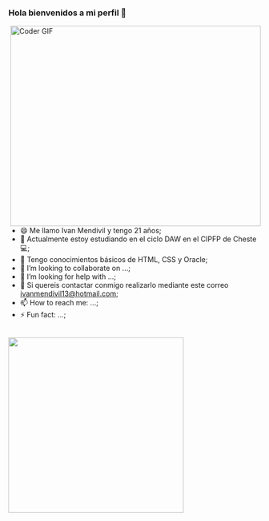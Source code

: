 ### Hola bienvenidos a mi perfil 👋

<img align="right" src="https://media.giphy.com/media/SWoSkN6DxTszqIKEqv/giphy.gif" alt="Coder GIF" width="500" height="400">

- 😄 Me llamo Ivan Mendivil y tengo 21 años;
- 🔭 Actualmente estoy estudiando en el ciclo DAW en el CIPFP de Cheste💻;
- 🎲 Tengo conocimientos básicos de HTML, CSS y Oracle;
- 👯 I’m looking to collaborate on ...;
- 🤔 I’m looking for help with ...;
- 💬 Si quereis contactar conmigo realizarlo mediante este correo ivanmendivil13@hotmail.com;
- 📫 How to reach me: ...;
- ⚡ Fun fact: ...;
<br>
<img src="https://camo.githubusercontent.com/3b7c592ede97b6138ffd4b1cc1541c2f3b11fd39/687474703a2f2f33312e6d656469612e74756d626c722e636f6d2f31376665613932306666333665663466356238373764353231366137616164392f74756d626c725f6d6f39786a65387a5a34317163626975666f315f313238302e676966" height="350px" width ="350px">
